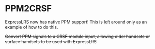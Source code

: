 # PPM2CRSF

ExpressLRS now has native PPM support! This is left around only as an example of how to do this.

~~Convert PPM signals to a CRSF module input, allowing older handsets or surface handsets to be used with ExpressLRS~~
